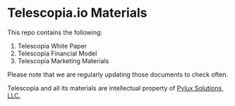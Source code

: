 # Telescopia.io Materials
<p>This repo contains the following:</p>
<ol>
  <li>Telescopia White Paper</li>
  <li>Telescopia Financial Model</li>
  <li>Telescopia Marketing Materials</li>
</ol>
<p>Please note that we are regularly updating those documents to check often.</p>
<p>Telescopia and all its materials are intellectual property of <a href="pylux.com">Pylux Solutions, LLC.</a></p>
